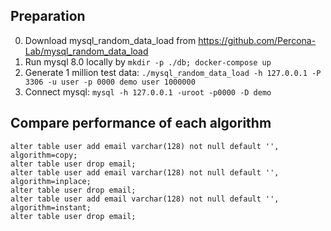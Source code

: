 
## Preparation
0. Download mysql_random_data_load from https://github.com/Percona-Lab/mysql_random_data_load
1. Run mysql 8.0 locally by `mkdir -p ./db; docker-compose up`
2. Generate 1 million test data: `./mysql_random_data_load -h 127.0.0.1 -P 3306 -u user -p 0000 demo user 1000000`
3. Connect mysql: `mysql -h 127.0.0.1 -uroot -p0000 -D demo`

## Compare performance of each algorithm
```
alter table user add email varchar(128) not null default '', algorithm=copy;
alter table user drop email;
alter table user add email varchar(128) not null default '', algorithm=inplace;
alter table user drop email;
alter table user add email varchar(128) not null default '', algorithm=instant;
alter table user drop email;
```
